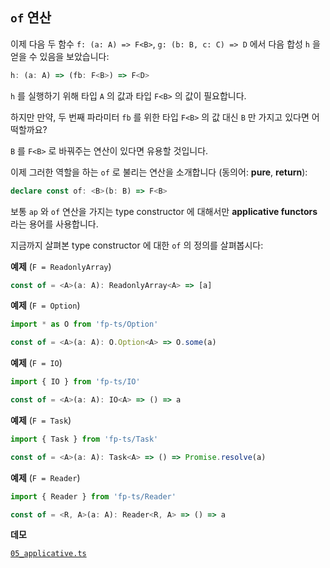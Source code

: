 ## `of` 연산

이제 다음 두 함수 `f: (a: A) => F<B>`, `g: (b: B, c: C) => D` 에서 다음 합성 `h` 을 얻을 수 있음을 보았습니다:

```typescript
h: (a: A) => (fb: F<B>) => F<D>
```

`h` 를 실행하기 위해 타입 `A` 의 값과 타입 `F<B>` 의 값이 필요합니다.

하지만 만약, 두 번째 파라미터 `fb` 를 위한 타입 `F<B>` 의 값 대신 `B` 만 가지고 있다면 어떡할까요?

`B` 를 `F<B>` 로 바꿔주는 연산이 있다면 유용할 것입니다.

이제 그러한 역할을 하는 `of` 로 불리는 연산을 소개합니다 (동의어: **pure**, **return**):

```typescript
declare const of: <B>(b: B) => F<B>
```

보통 `ap` 와 `of` 연산을 가지는 type constructor 에 대해서만 **applicative functors** 라는 용어를 사용합니다.

지금까지 살펴본 type constructor 에 대한 `of` 의 정의를 살펴봅시다:

**예제** (`F = ReadonlyArray`)

```typescript
const of = <A>(a: A): ReadonlyArray<A> => [a]
```

**예제** (`F = Option`)

```typescript
import * as O from 'fp-ts/Option'

const of = <A>(a: A): O.Option<A> => O.some(a)
```

**예제** (`F = IO`)

```typescript
import { IO } from 'fp-ts/IO'

const of = <A>(a: A): IO<A> => () => a
```

**예제** (`F = Task`)

```typescript
import { Task } from 'fp-ts/Task'

const of = <A>(a: A): Task<A> => () => Promise.resolve(a)
```

**예제** (`F = Reader`)

```typescript
import { Reader } from 'fp-ts/Reader'

const of = <R, A>(a: A): Reader<R, A> => () => a
```

**데모**

[`05_applicative.ts`](/05_applicative.ts)
